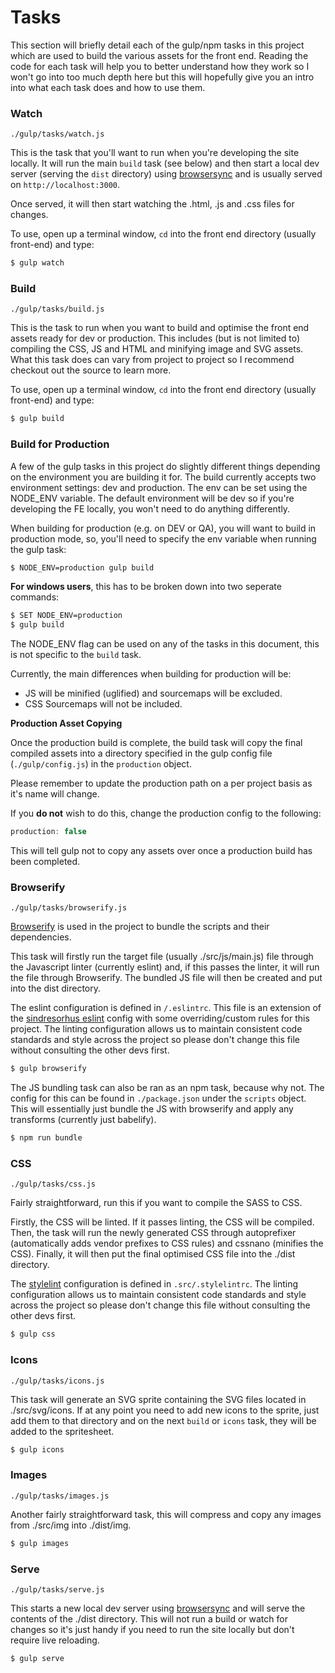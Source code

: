# Tasks

This section will briefly detail each of the gulp/npm tasks in this project which are used to build the various assets for the front end.
Reading the code for each task will help you to better understand how they work so I won't go into too much depth here but this will hopefully give you an intro into what each task does and how to use them.

### Watch

`./gulp/tasks/watch.js`

This is the task that you'll want to run when you're developing the site locally. It will run the main `build` task (see below) and then start a local dev server (serving the `dist` directory) using [browsersync](https://www.browsersync.io/) and is usually served on `http://localhost:3000`.

Once served, it will then start watching the .html, .js and .css files for changes.

To use, open up a terminal window, `cd` into the front end directory (usually front-end) and type:

```sh
$ gulp watch
```

### Build

`./gulp/tasks/build.js`

This is the task to run when you want to build and optimise the front end assets ready for dev or production.
This includes (but is not limited to) compiling the CSS, JS and HTML and minifying image and SVG assets. What this task does can vary from project to project so I recommend checkout out the source to learn more.

To use, open up a terminal window, `cd` into the front end directory (usually front-end) and type:

```sh
$ gulp build
```

### Build for Production

A few of the gulp tasks in this project do slightly different things depending on the environment you are building it for. The build currently accepts two environment settings: dev and production. The env can be set using the NODE_ENV variable. The default environment will be dev so if you're developing the FE locally, you won't need to do anything differently.

When building for production (e.g. on DEV or QA), you will want to build in production mode, so, you'll need to specify the env variable when running the gulp task:

```sh
$ NODE_ENV=production gulp build
```

**For windows users**, this has to be broken down into two seperate commands:

```sh
$ SET NODE_ENV=production
$ gulp build
```

The NODE_ENV flag can be used on any of the tasks in this document, this is not specific to the `build` task.

Currently, the main differences when building for production will be:

- JS will be minified (uglified) and sourcemaps will be excluded.
- CSS Sourcemaps will not be included.

**Production Asset Copying**

Once the production build is complete, the build task will copy the final compiled assets into a directory specified in the gulp config file (`./gulp/config.js`) in the `production` object.

Please remember to update the production path on a per project basis as it's name will change.

If you **do not** wish to do this, change the production config to the following:

```js
production: false
```

This will tell gulp not to copy any assets over once a production build has been completed.


### Browserify

`./gulp/tasks/browserify.js`

[Browserify](http://browserify.org/) is used in the project to bundle the scripts and their dependencies.

This task will firstly run the target file (usually ./src/js/main.js) file through the Javascript linter (currently eslint) and, if this passes the linter, it will run the file through Browserify. The bundled JS file will then be created and put into the dist directory.

The eslint configuration is defined in `/.eslintrc`. This file is an extension of the [sindresorhus eslint](https://github.com/sindresorhus/eslint-config-xo) config with some overriding/custom rules for this project. The linting configuration allows us to maintain consistent code standards and style across the project so please don't change this file without consulting the other devs first.

```sh
$ gulp browserify
```

The JS bundling task can also be ran as an npm task, because why not. The config for this can be found in `./package.json` under the `scripts` object.
This will essentially just bundle the JS with browserify and apply any transforms (currently just babelify).

```sh
$ npm run bundle
```


### CSS

`./gulp/tasks/css.js`

Fairly straightforward, run this if you want to compile the SASS to CSS.

Firstly, the CSS will be linted. If it passes linting, the CSS will be compiled. Then, the task will run the newly generated CSS through autoprefixer (automatically adds vendor prefixes to CSS rules) and cssnano (minifies the CSS). Finally, it will then put the final optimised CSS file into the ./dist directory.

The [stylelint](https://github.com/stylelint/stylelint) configuration is defined in `.src/.stylelintrc`. The linting configuration allows us to maintain consistent code standards and style across the project so please don't change this file without consulting the other devs first.

```sh
$ gulp css
```

### Icons

`./gulp/tasks/icons.js`

This task will generate an SVG sprite containing the SVG files located in ./src/svg/icons. If at any point you need to add new icons to the sprite, just add them to that directory and on the next `build` or `icons` task, they will be added to the spritesheet.

```sh
$ gulp icons
```

### Images

`./gulp/tasks/images.js`

Another fairly straightforward task, this will compress and copy any images from ./src/img into ./dist/img.

```sh
$ gulp images
```

### Serve

`./gulp/tasks/serve.js`

This starts a new local dev server using [browsersync](https://www.browsersync.io/) and will serve the contents of the ./dist directory. This will not run a build or watch for changes so it's just handy if you need to run the site locally but don't require live reloading.

```sh
$ gulp serve
```

